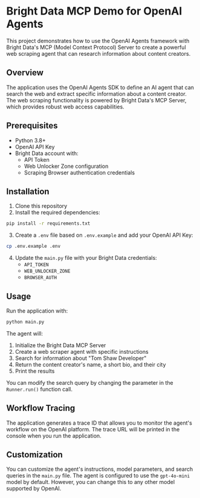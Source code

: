 # Bright Data MCP Demo for OpenAI Agents

This project demonstrates how to use the OpenAI Agents framework with Bright Data's MCP (Model Context Protocol) Server to create a powerful web scraping agent that can research information about content creators.

## Overview

The application uses the OpenAI Agents SDK to define an AI agent that can search the web and extract specific information about a content creator. The web scraping functionality is powered by Bright Data's MCP Server, which provides robust web access capabilities.

## Prerequisites

- Python 3.8+
- OpenAI API Key
- Bright Data account with:
  - API Token
  - Web Unlocker Zone configuration
  - Scraping Browser authentication credentials

## Installation

1. Clone this repository
2. Install the required dependencies:

```sh
pip install -r requirements.txt
```

3. Create a `.env` file based on `.env.example` and add your OpenAI API Key:

```sh
cp .env.example .env
```

4. Update the `main.py` file with your Bright Data credentials:
   - `API_TOKEN`
   - `WEB_UNLOCKER_ZONE`
   - `BROWSER_AUTH`

## Usage

Run the application with:

```sh
python main.py
```

The agent will:
1. Initialize the Bright Data MCP Server
2. Create a web scraper agent with specific instructions
3. Search for information about "Tom Shaw Developer"
4. Return the content creator's name, a short bio, and their city
5. Print the results

You can modify the search query by changing the parameter in the `Runner.run()` function call.

## Workflow Tracing

The application generates a trace ID that allows you to monitor the agent's workflow on the OpenAI platform. The trace URL will be printed in the console when you run the application.

## Customization

You can customize the agent's instructions, model parameters, and search queries in the `main.py` file. The agent is configured to use the `gpt-4o-mini` model by default. However, you can change this to any other model supported by OpenAI.
